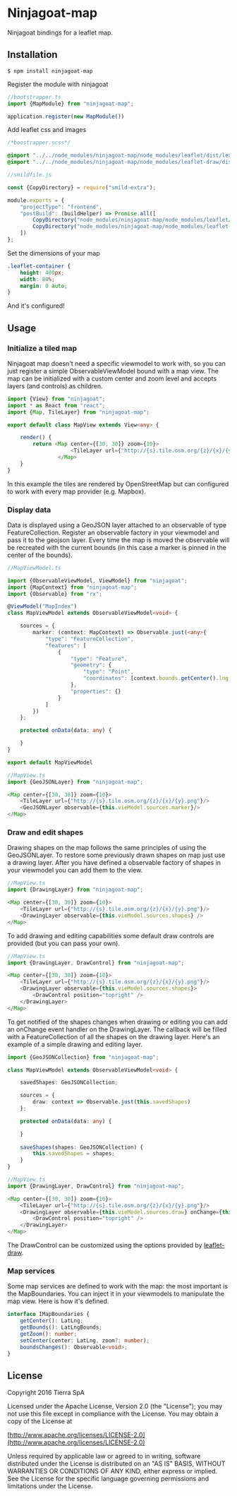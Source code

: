 # Ninjagoat-map

Ninjagoat bindings for a leaflet map.

## Installation

`
$ npm install ninjagoat-map
`

Register the module with ninjagoat

```typescript
//bootstrapper.ts
import {MapModule} from "ninjagoat-map";

application.register(new MapModule())
```

Add leaflet css and images

```scss
/*boostrapper.scss*/

@import "../../node_modules/ninjagoat-map/node_modules/leaflet/dist/leaflet.css";
@import "../../node_modules/ninjagoat-map/node_modules/leaflet-draw/dist/leaflet.draw.css";
```

```javascript
//smildfile.js

const {CopyDirectory} = require("smild-extra");

module.exports = {
    "projectType": "frontend",
    "postBuild": (buildHelper) => Promise.all([
        CopyDirectory("node_modules/ninjagoat-map/node_modules/leaflet/dist/images/**/*", `dist/${buildHelper.getCurrentTarget()}/css/images`),
        CopyDirectory("node_modules/ninjagoat-map/node_modules/leaflet-draw/dist/images/**/*", `dist/${buildHelper.getCurrentTarget()}/css/images`)
    ])
};
```

Set the dimensions of your map

```scss
.leaflet-container {
	height: 400px;
	width: 80%;
	margin: 0 auto;
}
```

And it's configured!

## Usage

### Initialize a tiled map

Ninjagoat map doesn't need a specific viewmodel to work with, so you can just register a simple ObservableViewModel bound with a map view.
The map can be initialized with a custom center and zoom level and accepts layers (and controls) as children.

```typescript
import {View} from "ninjagoat";
import * as React from "react";
import {Map, TileLayer} from "ninjagoat-map";

export default class MapView extends View<any> {

    render() {
        return <Map center={[30, 30]} zoom={10}>
                    <TileLayer url={"http://{s}.tile.osm.org/{z}/{x}/{y}.png"}/>
                </Map>
    }
}
```

In this example the tiles are rendered by OpenStreetMap but can configured to work with every map provider (e.g. Mapbox).
 
### Display data 

Data is displayed using a GeoJSON layer attached to an observable of type FeatureCollection.
Register an observable factory in your viewmodel and pass it to the geojson layer.
Every time the map is moved the observable will be recreated with the current bounds (in this case a marker is pinned in the center of the bounds).

```typescript
//MapViewModel.ts

import {ObservableViewModel, ViewModel} from "ninjagoat";
import {MapContext} from "ninjagoat-map";
import {Observable} from "rx";

@ViewModel("MapIndex")
class MapViewModel extends ObservableViewModel<void> {

    sources = {
        marker: (context: MapContext) => Observable.just(<any>{
            "type": "FeatureCollection",
            "features": [
                {
                    "type": "Feature",
                    "geometry": {
                        "type": "Point",
                        "coordinates": [context.bounds.getCenter().lng, context.bounds.getCenter().lat]
                    },
                    "properties": {}
                }
            ]
        })
    };

    protected onData(data: any) {

    }
}

export default MapViewModel

//MapView.ts
import {GeoJSONLayer} from "ninjagoat-map";

<Map center={[30, 30]} zoom={10}>
    <TileLayer url={"http://{s}.tile.osm.org/{z}/{x}/{y}.png"}/>
    <GeoJSONLayer observable={this.vieModel.sources.marker}/>
</Map>
```

### Draw and edit shapes

Drawing shapes on the map follows the same principles of using the GeoJSONLayer.
To restore some previously drawn shapes on map just use a drawing layer. 
After you have defined a observable factory of shapes in your viewmodel you can add them to the view.

```typescript
//MapView.ts
import {DrawingLayer} from "ninjagoat-map";

<Map center={[30, 30]} zoom={10}>
    <TileLayer url={"http://{s}.tile.osm.org/{z}/{x}/{y}.png"}/>
    <DrawingLayer observable={this.vieModel.sources.shapes} />
</Map>
```

To add drawing and editing capabilities some default draw controls are provided (but you can pass your own).

```typescript
//MapView.ts
import {DrawingLayer, DrawControl} from "ninjagoat-map";

<Map center={[30, 30]} zoom={10}>
    <TileLayer url={"http://{s}.tile.osm.org/{z}/{x}/{y}.png"}/>
    <DrawingLayer observable={this.vieModel.sources.shapes}>
        <DrawControl position="topright" />
    </DrawingLayer>
</Map>
```

To get notified of the shapes changes when drawing or editing you can add an onChange event handler on the DrawingLayer.
The callback will be filled with a FeatureCollection of all the shapes on the drawing layer.
Here's an example of a simple drawing and editing layer.

```typescript
import {GeoJSONCollection} from "ninjagoat-map";

class MapViewModel extends ObservableViewModel<void> {

    savedShapes: GeoJSONCollection;

    sources = {
        draw: context => Observable.just(this.savedShapes)
    };

    protected onData(data: any) {

    }
    
    saveShapes(shapes: GeoJSONCollection) {
        this.savedShapes = shapes;
    }
}

//MapView.ts
import {DrawingLayer, DrawControl} from "ninjagoat-map";

<Map center={[30, 30]} zoom={10}>
    <TileLayer url={"http://{s}.tile.osm.org/{z}/{x}/{y}.png"}/>
    <DrawingLayer observable={this.vieModel.sources.draw} onChange={this.viewModel.saveShapes.bind(this.viewModel)}>
        <DrawControl position="topright" />
    </DrawingLayer>
</Map>
```

The DrawControl can be customized using the options provided by [leaflet-draw](https://leaflet.github.io/Leaflet.draw/docs/leaflet-draw-latest.html).

### Map services

Some map services are defined to work with the map: the most important is the MapBoundaries.
You can inject it in your viewmodels to manipulate the map view. Here is how it's defined.

```typescript
interface IMapBoundaries {
    getCenter(): LatLng;
    getBounds(): LatLngBounds;
    getZoom(): number;
    setCenter(center: LatLng, zoom?: number);
    boundsChanges(): Observable<void>;
}
```

## License

Copyright 2016 Tierra SpA

Licensed under the Apache License, Version 2.0 (the "License");
you may not use this file except in compliance with the License.
You may obtain a copy of the License at

[http://www.apache.org/licenses/LICENSE-2.0](http://www.apache.org/licenses/LICENSE-2.0)

Unless required by applicable law or agreed to in writing, software
distributed under the License is distributed on an "AS IS" BASIS,
WITHOUT WARRANTIES OR CONDITIONS OF ANY KIND, either express or implied.
See the License for the specific language governing permissions and
limitations under the License.
